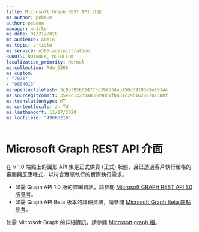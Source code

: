 ```yaml
---
title: Microsoft Graph REST API 介面
ms.author: pebaum
author: pebaum
manager: mnirke
ms.date: 04/21/2020
ms.audience: Admin
ms.topic: article
ms.service: o365-administration
ROBOTS: NOINDEX, NOFOLLOW
localization_priority: Normal
ms.collection: Adm_O365
ms.custom:
- "7071"
- "9004013"
ms.openlocfilehash: 3c9bf956624775c394534ab150d39193e5e10144
ms.sourcegitcommit: 35e2c122d8a838d98d1f0851c29b16282261580f
ms.translationtype: MT
ms.contentlocale: zh-TW
ms.lasthandoff: 11/17/2020
ms.locfileid: "49086210"
---
```

# <a name="microsoft-graph-rest-api-interface"></a>Microsoft Graph REST API 介面

在 v 1.0 端點上的圖形 API 集是正式供貨 (正式) 狀態，且已透過客戶執行嚴格的審閱與反應程式，以符合實際執行的實際執行需求。

- 如需 Graph API 1.0 版的詳細資訊，請參閱 [Microsoft GRAPH REST API 1.0 版參考](https://docs.microsoft.com/graph/api/overview?toc=.%2Fref%2Ftoc.json&view=graph-rest-1.0)。 
- 如需 Graph API Beta 版本的詳細資訊，請參閱 [Microsoft Graph Beta 端點參考](https://docs.microsoft.com/graph/api/overview?toc=.%2Fref%2Ftoc.json&view=graph-rest-beta)。

如需 Microsoft Graph 的詳細資訊，請參閱 [Microsoft graph 檔](https://docs.microsoft.com/graph/)。


